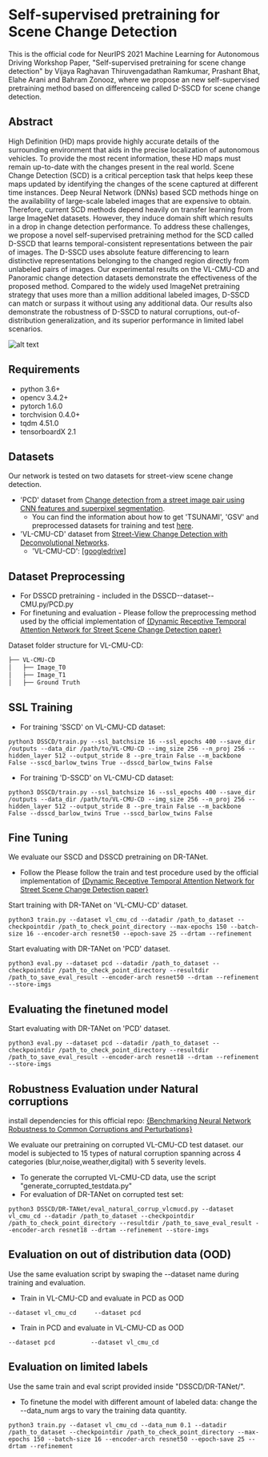 # Self-supervised pretraining for Scene Change Detection

This is the official code for NeurIPS 2021 Machine Learning for Autonomous Driving Workshop Paper, "Self-supervised pretraining for scene change detection" by Vijaya Raghavan Thiruvengadathan Ramkumar, Prashant Bhat, Elahe Arani and Bahram Zonooz, where we propose an new self-supervised pretraining method based on differenceing called D-SSCD for scene change detection.


## Abstract


High Definition (HD) maps provide highly accurate details of the surrounding environment that aids in the precise localization of autonomous vehicles. To provide the most recent information, these HD maps must remain up-to-date with the changes present in the real world. Scene Change Detection (SCD) is a critical perception task that helps keep these maps updated by identifying the changes of the scene captured at different time instances. Deep Neural Network (DNNs) based SCD methods hinge on the availability of large-scale labeled images that are expensive to obtain. Therefore, current SCD methods depend heavily on transfer learning from large ImageNet datasets. However, they induce domain shift which results in a drop in change detection performance. To address these challenges, we propose a novel self-supervised pretraining method for the SCD called D-SSCD that learns temporal-consistent representations between the pair of images. The D-SSCD uses absolute feature differencing to learn distinctive representations belonging to the changed region directly from unlabeled pairs of images. Our experimental results on the VL-CMU-CD and Panoramic change detection datasets demonstrate the effectiveness of the proposed method. Compared to the widely used ImageNet pretraining strategy that uses more than a million additional labeled images, D-SSCD can match or surpass it without using any additional data. Our results also demonstrate the robustness of D-SSCD to natural corruptions, out-of-distribution generalization, and its superior performance in limited label scenarios.

![alt text](https://github.com/[NeurAI-Lab]/[D-SSCD]/blob/[main]/images/DSSL_1.png?raw=true)

## Requirements

- python 3.6+
- opencv 3.4.2+
- pytorch 1.6.0
- torchvision 0.4.0+
- tqdm 4.51.0
- tensorboardX 2.1

## Datasets

Our network is tested on two datasets for street-view scene change detection. 

- 'PCD' dataset from [Change detection from a street image pair using CNN features and superpixel segmentation](http://www.vision.is.tohoku.ac.jp/files/9814/3947/4830/71-Sakurada-BMVC15.pdf). 
  - You can find the information about how to get 'TSUNAMI', 'GSV' and preprocessed datasets for training and test [here](https://kensakurada.github.io/pcd_dataset.html).
- 'VL-CMU-CD' dataset from [Street-View Change Detection with Deconvolutional Networks](http://www.robesafe.com/personal/roberto.arroyo/docs/Alcantarilla16rss.pdf).
  -  'VL-CMU-CD': [[googledrive]](https://drive.google.com/file/d/0B-IG2NONFdciOWY5QkQ3OUgwejQ/view?resourcekey=0-rEzCjPFmDFjt4UMWamV4Eg)

## Dataset Preprocessing

- For DSSCD pretraining - included in the DSSCD--dataset--CMU.py/PCD.py
- For finetuning and evaluation - Please follow the preprocessing method used by the official implementation of [{Dynamic Receptive Temporal Attention Network for Street Scene Change Detection paper}](https://github.com/Herrccc/DR-TANet) 

Dataset folder structure for VL-CMU-CD:
```bash
├── VL-CMU-CD
│   ├── Image_T0
│   ├── Image_T1
│   ├── Ground Truth

```
								
## SSL Training

- For training 'SSCD' on VL-CMU-CD dataset:
```
python3 DSSCD/train.py --ssl_batchsize 16 --ssl_epochs 400 --save_dir /outputs --data_dir /path/to/VL-CMU-CD --img_size 256 --n_proj 256 --hidden_layer 512 --output_stride 8 --pre_train False --m_backbone False --sscd_barlow_twins True --dsscd_barlow_twins False
```

- For training 'D-SSCD' on VL-CMU-CD dataset:
```
python3 DSSCD/train.py --ssl_batchsize 16 --ssl_epochs 400 --save_dir /outputs --data_dir /path/to/VL-CMU-CD --img_size 256 --n_proj 256 --hidden_layer 512 --output_stride 8 --pre_train False --m_backbone False --dsscd_barlow_twins True --sscd_barlow_twins False 	
```
    

## Fine Tuning

We evaluate our SSCD and DSSCD pretraining on DR-TANet.
- Follow the Please follow the train and test procedure used by the official implementation of [{Dynamic Receptive Temporal Attention Network for Street Scene Change Detection paper}](https://github.com/Herrccc/DR-TANet) 

Start training with DR-TANet on 'VL-CMU-CD' dataset.

    python3 train.py --dataset vl_cmu_cd --datadir /path_to_dataset --checkpointdir /path_to_check_point_directory --max-epochs 150 --batch-size 16 --encoder-arch resnet50 --epoch-save 25 --drtam --refinement

Start evaluating with DR-TANet on 'PCD' dataset.

    python3 eval.py --dataset pcd --datadir /path_to_dataset --checkpointdir /path_to_check_point_directory --resultdir /path_to_save_eval_result --encoder-arch resnet50 --drtam --refinement --store-imgs
  
## Evaluating the finetuned model

Start evaluating with DR-TANet on 'PCD' dataset.

    python3 eval.py --dataset pcd --datadir /path_to_dataset --checkpointdir /path_to_check_point_directory --resultdir /path_to_save_eval_result --encoder-arch resnet18 --drtam --refinement --store-imgs
  
## Robustness Evaluation under Natural corruptions

install dependencies for this official repo:  [{Benchmarking Neural Network Robustness to Common Corruptions and Perturbations}](https://github.com/hendrycks/robustness/tree/master/ImageNet-C/imagenet_c)  

We evaluate our pretraining on corrupted VL-CMU-CD test dataset. our model is subjected to 15 types of natural corruption spanning across 4 categories (blur,noise,weather,digital) with 5 severity levels.

- To generate the corrupted VL-CMU-CD data, use the script "generate_corrupted_testdata.py"
- For evaluation of DR-TANet on corrupted test set:
```	
python3 DSSCD/DR-TANet/eval_natural_corrup_vlcmucd.py --dataset vl_cmu_cd --datadir /path_to_dataset --checkpointdir /path_to_check_point_directory --resultdir /path_to_save_eval_result --encoder-arch resnet18 --drtam --refinement --store-imgs
 ```
  
## Evaluation on out of distribution data (OOD) 

Use the same evaluation script by swaping the --dataset name during training and evaluation.
	
- Train in VL-CMU-CD and evaluate in PCD as OOD
```	
--dataset vl_cmu_cd     --dataset pcd
```
- Train in PCD and evaluate in VL-CMU-CD as OOD
```
--dataset pcd          --dataset vl_cmu_cd
```
## Evaluation on limited labels

Use the same train and eval script provided inside "DSSCD/DR-TANet/".

- To finetune the model with different amount of labeled data: change the --data_num args to vary the training data quantity.
```	
python3 train.py --dataset vl_cmu_cd --data_num 0.1 --datadir /path_to_dataset --checkpointdir /path_to_check_point_directory --max-epochs 150 --batch-size 16 --encoder-arch resnet50 --epoch-save 25 --drtam --refinement 
```
	
